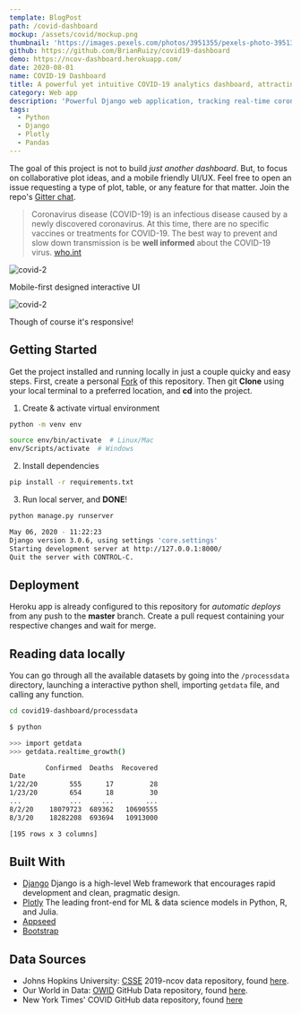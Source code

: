 ```yaml
---
template: BlogPost
path: /covid-dashboard
mockup: /assets/covid/mockup.png
thumbnail: 'https://images.pexels.com/photos/3951355/pexels-photo-3951355.jpeg?auto=compress&cs=tinysrgb&dpr=2&h=650&w=940'
github: https://github.com/BrianRuizy/covid19-dashboard
demo: https://ncov-dashboard.herokuapp.com/
date: 2020-08-01
name: COVID-19 Dashboard
title: A powerful yet intuitive COVID-19 analytics dashboard, attracting thousands of users.
category: Web app
description: 'Powerful Django web application, tracking real-time coronavirus cases, with an intuitive and clean UI/UX.'
tags:
  - Python
  - Django
  - Plotly
  - Pandas
---
```


The goal of this project is not to build *just another dashboard*. But, to focus on collaborative plot ideas, and a mobile friendly UI/UX. Feel free to open an issue requesting a type of plot, table, or any feature for that matter. Join the repo's [Gitter chat](https://gitter.im/ncov-dashboard/community?utm_source=share-link&utm_medium=link&utm_campaign=share-link).

> Coronavirus disease (COVID-19) is an infectious disease caused by a newly discovered coronavirus.
> At this time, there are no specific vaccines or treatments for COVID-19. The best way to prevent and slow down transmission is be **well informed** about the COVID-19 virus. [who.int](https://www.who.int/health-topics/coronavirus#tab=tab_1)

![covid-2](/assets/covid/covid-dashboard-3-devices.png)
<figcaption>Mobile-first designed interactive UI</figcaption>

![covid-2](/assets/covid/covid-dashboard-tab.png)
<figcaption>Though of course it's responsive!</figcaption>

## Getting Started

Get the project installed and running locally in just a couple quicky and easy steps.
First, create a personal [Fork](https://github.com/login?return_to=%2FBrianRuizy%2Fcovid19-dashboard) of this repository. Then git **Clone** using your local terminal to a preferred location, and **cd** into the project.

1. Create & activate virtual environment

```bash
python -m venv env

source env/bin/activate  # Linux/Mac
env/Scripts/activate  # Windows
```

2. Install dependencies

```bash
pip install -r requirements.txt
```

3. Run local server, and **DONE**!

```bash
python manage.py runserver

May 06, 2020 - 11:22:23
Django version 3.0.6, using settings 'core.settings'
Starting development server at http://127.0.0.1:8000/
Quit the server with CONTROL-C.
```

## Deployment

Heroku app is already configured to this repository for *automatic deploys* from any push to the **master** branch. Create a pull request containing your respective changes and wait for merge.

## Reading data locally
You can go through all the available datasets by going into the `/processdata` directory, launching a interactive python shell, importing `getdata` file, and calling any function.

```bash
cd covid19-dashboard/processdata
```

```bash
$ python

>>> import getdata
>>> getdata.realtime_growth()

         Confirmed  Deaths  Recovered
Date
1/22/20        555      17         28
1/23/20        654      18         30
...            ...     ...        ...
8/2/20    18079723  689362   10690555
8/3/20    18282208  693694   10913000

[195 rows x 3 columns]
```

## Built With

* [Django](https://www.djangoproject.com/) Django is a high-level Web framework that encourages rapid development and clean, pragmatic design.
* [Plotly](https://plotly.com/) The leading front-end for ML & data science models in Python, R, and Julia.
* [Appseed](https://appseed.us/)
* [Bootstrap](https://getbootstrap.com/)

## Data Sources

* Johns Hopkins University: [CSSE](https://systems.jhu.edu/) 2019-ncov data repository, found [here](https://github.com/CSSEGISandData/COVID-19).
* Our World in Data: [OWID](https://ourworldindata.org/) GitHub Data repository, found [here](https://github.com/owid/covid-19-data/tree/master/public/data).
* New York Times' COVID GitHub data repository, found [here](https://github.com/nytimes/covid-19-data)
